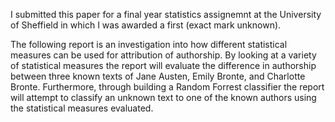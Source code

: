 I submitted this paper for a final year statistics assignemnt at the University of Sheffield in which I was awarded a first (exact mark unknown).

The following report is an investigation into how different statistical measures can be used for attribution of authorship.
By looking at a variety of statistical measures the report will evaluate the difference in authorship between three known
texts of Jane Austen, Emily Bronte, and Charlotte Bronte. Furthermore, through building a Random Forrest classifier
the report will attempt to classify an unknown text to one of the known authors using the statistical measures evaluated.


